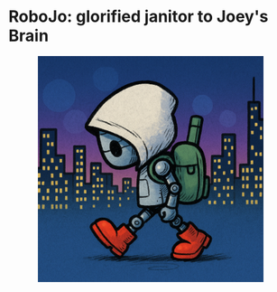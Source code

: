 # RoboJo: glorified janitor to Joey's Brain

<p align="center">
  <img src="robojo.png" alt="robojo headshot" width="400"/>
</p>